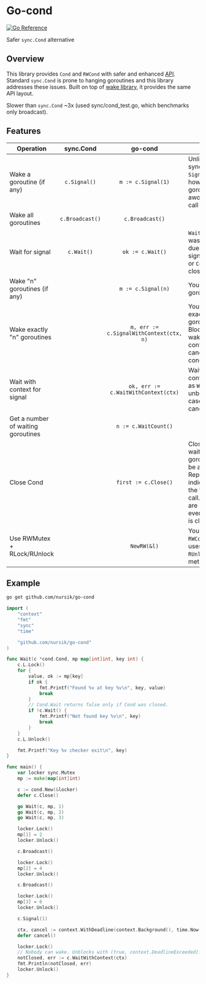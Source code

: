 # Go-cond
[![Go Reference](https://pkg.go.dev/badge/github.com/nursik/go-cond.svg)](https://pkg.go.dev/github.com/nursik/go-cond)

Safer `sync.Cond` alternative

## Overview
This library provides `Cond` and `RWCond` with safer and enhanced [API](https://pkg.go.dev/github.com/nursik/go-cond). Standard `sync.Cond` is prone to hanging goroutines and this library addresses these issues. Built on top of [wake library](https://pkg.go.dev/github.com/nursik/wake), it provides the same API layout. 

Slower than `sync.Cond` ~3x (used sync/cond_test.go, which benchmarks only broadcast).

## Features

| Operation                          |    sync.Cond    |                 go-cond                 | Notes                                                                                                                                                               |
| ---------------------------------- | :-------------: | :-------------------------------------: | ------------------------------------------------------------------------------------------------------------------------------------------------------------------- |
| Wake a goroutine (if any)          |  `c.Signal()`   |           `m := c.Signal(1)`            | Unlike standard sync.Cond, `Signal` reports, how many goroutines were awoken by this call                                                                           |
| Wake all goroutines                | `c.Broadcast()` |             `c.Broadcast()`             |                                                                                                                                                                     |
| Wait for signal                    |   `c.Wait()`    |            `ok := c.Wait()`             | `Wait` reports, if it was unblocked due receiving signal/broadcast or `Cond` was closed                                                                             |
| Wake "n" goroutines (if any)       |                 |           `m := c.Signal(n)`            | You can wake N goroutines                                                                                                                                           |
| Wake exactly "n" goroutines        |                 | `m, err := c.SignalWithContext(ctx, n)` | You can wake exactly N goroutines. Blocks until wakes all N, context is cancelled or cond is closed                                                                 |
| Wait with context for signal       |                 |   `ok, err := c.WaitWithContext(ctx)`   | Wait with context. Same as `Wait` + unblocks in case of context cancellation                                                                                        |
| Get a number of waiting goroutines |                 |          `n := c.WaitCount()`           |                                                                                                                                                                     |
| Close Cond                         |                 |          `first := c.Close()`           | Close cond. All waiting goroutines will be awoken. Reported value indicates, if it is the first `Close` call. All methods are safe to use even after cond is closed |
| Use RWMutex + RLock/RUnlock        |                 |               `NewRW(&l)`               | You can create `RWCond`, which uses `RLock` and `RUnlock` in `Wait*` methods.                                                                                       |

## Example
```bash
go get github.com/nursik/go-cond
```

```go
import (
	"context"
	"fmt"
	"sync"
	"time"

	"github.com/nursik/go-cond"
)

func Wait(c *cond.Cond, mp map[int]int, key int) {
	c.L.Lock()
	for {
		value, ok := mp[key]
		if ok {
			fmt.Printf("Found %v at key %v\n", key, value)
			break
		}
		// Cond.Wait returns false only if Cond was closed.
		if !c.Wait() {
			fmt.Printf("Not found key %v\n", key)
			break
		}
	}
	c.L.Unlock()

	fmt.Printf("Key %v checker exit\n", key)
}

func main() {
	var locker sync.Mutex
	mp := make(map[int]int)

	c := cond.New(&locker)
	defer c.Close()

	go Wait(c, mp, 1)
	go Wait(c, mp, 2)
	go Wait(c, mp, 3)

	locker.Lock()
	mp[1] = 2
	locker.Unlock()

	c.Broadcast()

	locker.Lock()
	mp[2] = 4
	locker.Unlock()

	c.Broadcast()

	locker.Lock()
	mp[3] = 6
	locker.Unlock()

	c.Signal(1)

	ctx, cancel := context.WithDeadline(context.Background(), time.Now().Add(time.Second))
	defer cancel()

	locker.Lock()
	// Nobody can wake. Unblocks with (true, context.DeadlineExceeded).
	notClosed, err := c.WaitWithContext(ctx)
	fmt.Println(notClosed, err)
	locker.Unlock()
}
```